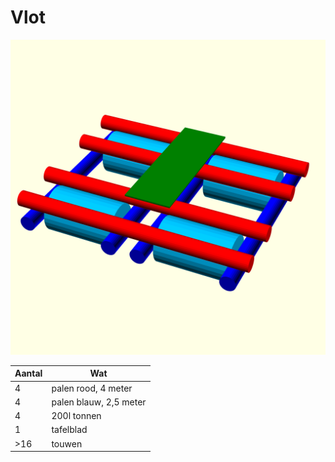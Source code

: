 # Vlot

[![vlot](./vlot_512.png)](./vlot_4096.png) 

| Aantal | Wat |
| --- | --- |
| 4   | palen rood, 4 meter|
| 4 | palen blauw, 2,5 meter|
|4 | 200l tonnen |
| 1 | tafelblad |
| >16  | touwen |